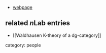 

* [webpage](http://www2.warwick.ac.uk/fac/sci/maths/people/staff/marco_schlichting/)

## related $n$Lab entries

* [[Waldhausen K-theory of a dg-category]]

category: people
